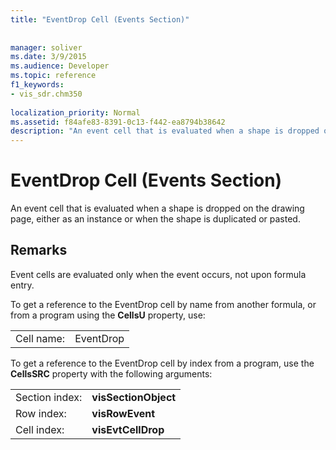 ```yaml
---
title: "EventDrop Cell (Events Section)"
 
 
manager: soliver
ms.date: 3/9/2015
ms.audience: Developer
ms.topic: reference
f1_keywords:
- vis_sdr.chm350
 
localization_priority: Normal
ms.assetid: f84afe83-8391-0c13-f442-ea8794b38642
description: "An event cell that is evaluated when a shape is dropped on the drawing page, either as an instance or when the shape is duplicated or pasted."
---
```


# EventDrop Cell (Events Section)

An event cell that is evaluated when a shape is dropped on the drawing page, either as an instance or when the shape is duplicated or pasted.
  
## Remarks

Event cells are evaluated only when the event occurs, not upon formula entry.
  
To get a reference to the EventDrop cell by name from another formula, or from a program using the **CellsU** property, use: 
  
|||
|:-----|:-----|
| Cell name:  <br/> | EventDrop  <br/> |
   
To get a reference to the EventDrop cell by index from a program, use the **CellsSRC** property with the following arguments: 
  
|||
|:-----|:-----|
| Section index:  <br/> |**visSectionObject** <br/> |
| Row index:  <br/> |**visRowEvent** <br/> |
| Cell index:  <br/> |**visEvtCellDrop** <br/> |
   

